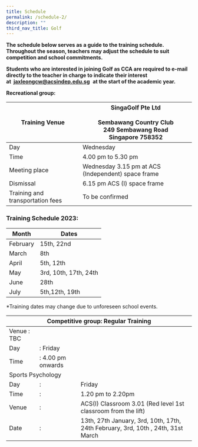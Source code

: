 ```yaml
---
title: Schedule
permalink: /schedule-2/
description: ""
third_nav_title: Golf
---
```

**The schedule below serves as a guide to the training schedule. Throughout the season, teachers may adjust the schedule to suit competition and school commitments.**

**Students who are interested in joining Golf as CCA are required to e-mail directly to the teacher in charge to indicate their interest at  [jaxleongcw@acsindep.edu.sg](mailto:jaxleongcw@acsindep.edu.sg)**  **at the start of the academic year.**

**Recreational group:**

<table>
<thead>
  <tr>
    <th>Training Venue</th>
    <th>SingaGolf Pte Ltd<br><br>Sembawang Country Club<br>249 Sembawang Road<br>Singapore 758352</th>
  </tr>
</thead>
<tbody>
  <tr>
    <td>Day</td>
    <td>Wednesday</td>
  </tr>
  <tr>
    <td>Time</td>
    <td>4.00 pm to 5.30 pm</td>
  </tr>
  <tr>
    <td>Meeting place</td>
    <td>Wednesday 3.15 pm at ACS (Independent) space frame</td>
  </tr>
  <tr>
    <td>Dismissal</td>
    <td>6.15 pm ACS (I) space frame</td>
  </tr>
  <tr>
    <td>Training and transportation fees</td>
    <td>To be confirmed</td>
  </tr>
</tbody>
</table>

### Training Schedule 2023:

<table>
<thead>
  <tr>
    <th>Month</th>
    <th>Dates</th>
  </tr>
</thead>
<tbody>
  <tr>
    <td>February</td>
    <td>15th, 22nd</td>
  </tr>
  <tr>
    <td>March</td>
    <td>8th</td>
  </tr>
  <tr>
    <td>April</td>
    <td>5th, 12th</td>
  </tr>
  <tr>
    <td>May</td>
    <td>3rd, 10th, 17th, 24th</td>
  </tr>
  <tr>
    <td>June</td>
    <td>28th</td>
  </tr>
  <tr>
    <td>July</td>
    <td>5th,12th, 19th</td>
  </tr>
</tbody>
</table>

*Training dates may change due to unforeseen school events.

<table>
<thead>
  <tr>
    <th colspan="3">Competitive group: Regular Training</th>
  </tr>
</thead>
<tbody>
  <tr>
    <td>Venue : TBC</td>
    <td></td>
    <td></td>
  </tr>
  <tr>
    <td>Day</td>
    <td>: Friday</td>
    <td></td>
  </tr>
  <tr>
    <td>Time</td>
    <td>: 4.00 pm onwards</td>
    <td></td>
  </tr>
  <tr>
    <td colspan="3">Sports Psychology</td>
  </tr>
  <tr>
    <td>Day</td>
    <td>:</td>
    <td>Friday</td>
  </tr>
  <tr>
    <td>Time</td>
    <td>:</td>
    <td>1.20 pm to 2.20pm</td>
  </tr>
  <tr>
    <td>Venue</td>
    <td>:</td>
    <td>ACS(I) Classroom 3.01 (Red level 1st classroom from the lift)</td>
  </tr>
  <tr>
    <td>Date</td>
    <td>:</td>
    <td>13th, 27th January, 3rd, 10th, 17th, 24th February, 3rd, 10th , 24th, 31st March</td>
  </tr>
</tbody>
</table>

